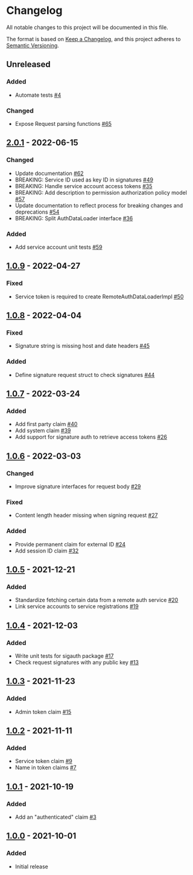 # Changelog

All notable changes to this project will be documented in this file.

The format is based on [Keep a Changelog](https://keepachangelog.com/en/1.0.0/),
and this project adheres to [Semantic Versioning](https://semver.org/spec/v2.0.0.html).

## Unreleased
### Added
- Automate tests [#4](https://github.com/rokwire/core-auth-library-go/issues/4)
### Changed
- Expose Request parsing functions [#65](https://github.com/rokwire/core-auth-library-go/issues/65)

## [2.0.1] - 2022-06-15
### Changed
- Update documentation [#62](https://github.com/rokwire/core-auth-library-go/issues/62)
- BREAKING: Service ID used as key ID in signatures [#49](https://github.com/rokwire/core-auth-library-go/issues/49)
- BREAKING: Handle service account access tokens [#35](https://github.com/rokwire/core-auth-library-go/issues/35)
- BREAKING: Add description to permission authorization policy model [#57](https://github.com/rokwire/core-auth-library-go/issues/57)
- Update documentation to reflect process for breaking changes and deprecations [#54](https://github.com/rokwire/core-auth-library-go/issues/54)
- BREAKING: Split AuthDataLoader interface [#36](https://github.com/rokwire/core-auth-library-go/issues/36)

### Added
- Add service account unit tests [#59](https://github.com/rokwire/core-auth-library-go/issues/59)

## [1.0.9] - 2022-04-27
### Fixed
- Service token is required to create RemoteAuthDataLoaderImpl [#50](https://github.com/rokwire/core-auth-library-go/issues/50)

## [1.0.8] - 2022-04-04
### Fixed
- Signature string is missing host and date headers [#45](https://github.com/rokwire/core-auth-library-go/issues/45)
### Added
- Define signature request struct to check signatures [#44](https://github.com/rokwire/core-auth-library-go/issues/44)

## [1.0.7] - 2022-03-24
### Added
- Add first party claim [#40](https://github.com/rokwire/core-auth-library-go/issues/40)
- Add system claim [#39](https://github.com/rokwire/core-auth-library-go/issues/39)
- Add support for signature auth to retrieve access tokens [#26](https://github.com/rokwire/core-auth-library-go/issues/26)

## [1.0.6] - 2022-03-03
### Changed
- Improve signature interfaces for request body [#29](https://github.com/rokwire/core-auth-library-go/issues/29)
### Fixed
- Content length header missing when signing request [#27](https://github.com/rokwire/core-auth-library-go/issues/27)
### Added
- Provide permanent claim for external ID [#24](https://github.com/rokwire/core-auth-library-go/issues/24)
- Add session ID claim [#32](https://github.com/rokwire/core-auth-library-go/issues/32)

## [1.0.5] - 2021-12-21
### Added
- Standardize fetching certain data from a remote auth service [#20](https://github.com/rokwire/core-auth-library-go/issues/20)
- Link service accounts to service registrations [#19](https://github.com/rokwire/core-auth-library-go/issues/19)

## [1.0.4] - 2021-12-03
### Added 
- Write unit tests for sigauth package [#17](https://github.com/rokwire/core-auth-library-go/pull/17)
- Check request signatures with any public key [#13](https://github.com/rokwire/core-auth-library-go/pull/13)

## [1.0.3] - 2021-11-23
### Added 
- Admin token claim [#15](https://github.com/rokwire/core-auth-library-go/issues/15)

## [1.0.2] - 2021-11-11
### Added
- Service token claim [#9](https://github.com/rokwire/core-auth-library-go/issues/9)
- Name in token claims [#7](https://github.com/rokwire/core-auth-library-go/issues/7)

## [1.0.1] - 2021-10-19
### Added
- Add an "authenticated" claim [#3](https://github.com/rokwire/core-auth-library-go/issues/3)

## [1.0.0] - 2021-10-01
### Added
- Initial release

[Unreleased]: https://github.com/rokwire/core-auth-library-go/compare/v2.0.1....HEAD
[2.0.1]: https://github.com/rokwire/core-auth-library-go/compare/v1.0.9...v2.0.1
[1.0.9]: https://github.com/rokwire/core-auth-library-go/compare/v1.0.8...v1.0.9
[1.0.8]: https://github.com/rokwire/core-auth-library-go/compare/v1.0.7...v1.0.8
[1.0.7]: https://github.com/rokwire/core-auth-library-go/compare/v1.0.6...v1.0.7
[1.0.6]: https://github.com/rokwire/core-auth-library-go/compare/v1.0.5...v1.0.6
[1.0.5]: https://github.com/rokwire/core-auth-library-go/compare/v1.0.4...v1.0.5
[1.0.4]: https://github.com/rokwire/core-auth-library-go/compare/v1.0.3...v1.0.4
[1.0.3]: https://github.com/rokwire/core-auth-library-go/compare/v1.0.2...v1.0.3
[1.0.2]: https://github.com/rokwire/core-auth-library-go/compare/v1.0.1...v1.0.2
[1.0.1]: https://github.com/rokwire/core-auth-library-go/compare/v1.0.0...v1.0.1
[1.0.0]: https://github.com/rokwire/core-auth-library-go/tree/v1.0.0